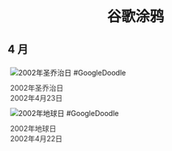 
<h1 align="center"> 谷歌涂鸦 </h1>




## 4 月

<div class="image">


<img src="" alt="2002年圣乔治日 #GoogleDoodle" style="margin: 5px"/>
<div class="info" style="font-size: 14px; color:#333333; margin:5px"><div class="title">2002年圣乔治日</div><div class="date">2002年4月23日</div></div>

<img src="" alt="2002年地球日 #GoogleDoodle" style="margin: 5px"/>
<div class="info" style="font-size: 14px; color:#333333; margin:5px"><div class="title">2002年地球日</div><div class="date">2002年4月22日</div></div>

</div>








